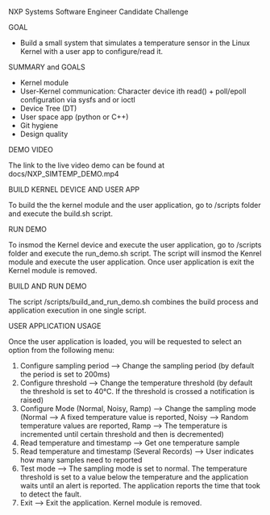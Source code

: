 NXP Systems Software Engineer Candidate Challenge



GOAL

* Build a small system that simulates a temperature sensor in the Linux Kernel with a user app to configure/read it.



SUMMARY and GOALS

* Kernel module
* User-Kernel communication: Character device ith read() + poll/epoll configuration via sysfs and or ioctl
* Device Tree (DT)
* User space app (python or C++)
* Git hygiene
* Design quality



DEMO VIDEO

The link to the live video demo can be found at docs/NXP_SIMTEMP_DEMO.mp4



BUILD KERNEL DEVICE AND USER APP

To build the the kernel module and the user application, go to /scripts folder and execute the build.sh script.



RUN DEMO

To insmod the Kernel device and execute the user application, go to /scripts folder and execute the run_demo.sh script. The script will insmod the Kenrel module and execute the user application. Once user application is exit the Kernel module is removed.



BUILD AND RUN DEMO

The script /scripts/build_and_run_demo.sh combines the build process and application execution in one single script.



USER APPLICATION USAGE

Once the user application is loaded, you will be requested to select an option from the following menu:

1. Configure sampling period --> Change the sampling period (by default the period is set to 200ms)
2. Configure threshold --> Change the temperature threshold (by default the threshold is set to 40°C. If the threshold is crossed a notification is raised)
3. Configure Mode (Normal, Noisy, Ramp) --> Change the sampling mode (Normal --> A fixed temperature value is reported, Noisy --> Random temperature values are reported, Ramp --> The temperature is incremented until certain threshold and then is decremented)
4. Read temperature and timestamp --> Get one temperature sample
5. Read temperature and timestamp (Several Records) --> User indicates how many samples need to reported
6. Test mode --> The sampling mode is set to normal. The temperature threshold is set to a value below the temperature and the application waits until an alert is reported. The application reports the time that took to detect the fault.
7. Exit --> Exit the application. Kernel module is removed.